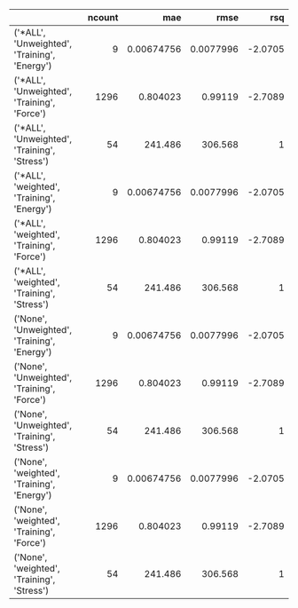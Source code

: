 |                                              |   ncount |          mae |        rmse |     rsq |
|:---------------------------------------------|---------:|-------------:|------------:|--------:|
| ('*ALL', 'Unweighted', 'Training', 'Energy') |        9 |   0.00674756 |   0.0077996 | -2.0705 |
| ('*ALL', 'Unweighted', 'Training', 'Force')  |     1296 |   0.804023   |   0.99119   | -2.7089 |
| ('*ALL', 'Unweighted', 'Training', 'Stress') |       54 | 241.486      | 306.568     |  1      |
| ('*ALL', 'weighted', 'Training', 'Energy')   |        9 |   0.00674756 |   0.0077996 | -2.0705 |
| ('*ALL', 'weighted', 'Training', 'Force')    |     1296 |   0.804023   |   0.99119   | -2.7089 |
| ('*ALL', 'weighted', 'Training', 'Stress')   |       54 | 241.486      | 306.568     |  1      |
| ('None', 'Unweighted', 'Training', 'Energy') |        9 |   0.00674756 |   0.0077996 | -2.0705 |
| ('None', 'Unweighted', 'Training', 'Force')  |     1296 |   0.804023   |   0.99119   | -2.7089 |
| ('None', 'Unweighted', 'Training', 'Stress') |       54 | 241.486      | 306.568     |  1      |
| ('None', 'weighted', 'Training', 'Energy')   |        9 |   0.00674756 |   0.0077996 | -2.0705 |
| ('None', 'weighted', 'Training', 'Force')    |     1296 |   0.804023   |   0.99119   | -2.7089 |
| ('None', 'weighted', 'Training', 'Stress')   |       54 | 241.486      | 306.568     |  1      |